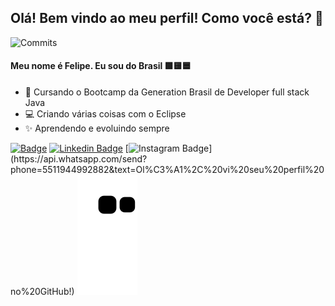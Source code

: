 ## Olá! Bem vindo ao meu perfil! Como você está? 👋
![Commits](https://github-readme-stats.vercel.app/api?username=FELIPECOXTA)

#### Meu nome é Felipe. Eu sou do Brasil  🟩🟨🟦

- 🚀 Cursando o Bootcamp da Generation Brasil de Developer full stack Java
- 💻 Criando várias coisas com o Eclipse
- ✨ Aprendendo e evoluindo sempre

[![Badge](https://img.shields.io/badge/-Linkedin-blue?style=flat-square&labelColor=blue&logo=Linkedin&logoColor=white&link=https://www.linkedin.com/in/felipecoxta/)](https://www.linkedin.com/in/felipecoxta/) [![Linkedin Badge](https://img.shields.io/badge/-Instagram-violet?style=flat-square&labelColor=violet&logo=instagram&logoColor=white&link=https://instagram.com/felipecoxta)](https://instagram.com/felipecoxta/) [![Instagram Badge](https://img.shields.io/badge/-WhatsApp-green?style=flat-square&labelColor=green&logo=whatsapp&logoColor=white&link=https://api.whatsapp.com/send?phone=5511944992882&text=Ol%C3%A1%2C%20vi%20seu%20perfil%20no%20GitHub!)](https://api.whatsapp.com/send?phone=5511944992882&text=Ol%C3%A1%2C%20vi%20seu%20perfil%20no%20GitHub!)
  ![Snake animation](https://github.com/rafaballerini/rafaballerini/blob/output/github-contribution-grid-snake.svg)
 
</div>
